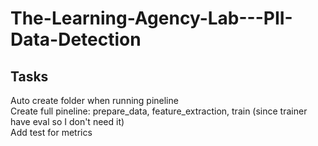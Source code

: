 # The-Learning-Agency-Lab---PII-Data-Detection




## Tasks
Auto create folder when running pineline </br>
Create full pineline: prepare_data, feature_extraction, train (since trainer have eval so I don't need it) </br>
Add test for metrics </br>